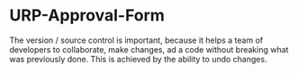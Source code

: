# URP-Approval-Form

The version / source control is important, because it helps a team of developers to collaborate, make changes, ad a code without  breaking what was previously done. This is achieved by the ability to undo changes.
